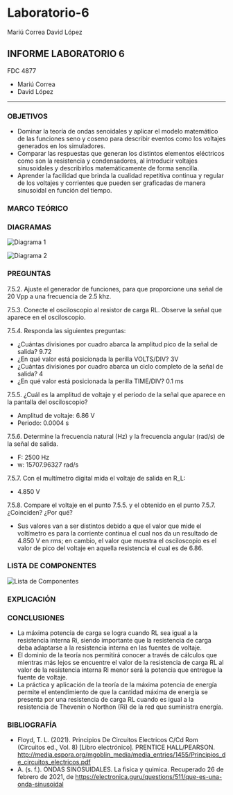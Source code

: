 # Laboratorio-6
Mariú Correa David López
## INFORME LABORATORIO 6
FDC 4877
- Mariú Correa
- David López
----------------

### OBJETIVOS

- Dominar la teoría de ondas senoidales y aplicar el modelo matemático de las funciones seno y coseno para describir eventos como los voltajes generados en los simuladores.
- Comparar las respuestas que generan los distintos elementos eléctricos como son la resistencia y condensadores, al introducir voltajes sinusoidales y describirlos matemáticamente de forma sencilla.
- Aprender la facilidad que brinda la cualidad repetitiva continua y regular de los voltajes y corrientes que pueden ser graficadas de manera sinusoidal en función del tiempo.

### MARCO TEÓRICO 




### DIAGRAMAS

![Diagrama 1](https://user-images.githubusercontent.com/76136485/109260338-f6589900-77cb-11eb-9441-1de15e5c9656.png)

![Diagrama 2](https://user-images.githubusercontent.com/76136485/109260345-f8baf300-77cb-11eb-8e9e-f0499e041e9c.png)


### PREGUNTAS 

7.5.2. Ajuste el generador de funciones, para que proporcione una señal de 20 Vpp a una frecuencia de 2.5 khz.

7.5.3. Conecte el osciloscopio al resistor de carga RL. Observe la señal que aparece en el osciloscopio.

7.5.4. Responda las siguientes preguntas:
-	¿Cuántas divisiones por cuadro abarca la amplitud pico de la señal de salida?
9.72 
-	¿En qué valor está posicionada la perilla VOLTS/DIV?
3V
-	¿Cuántas divisiones por cuadro abarca un ciclo completo de la señal de salida?
4 
-	¿En qué valor está posicionada la perilla TIME/DIV?
0.1 ms 

7.5.5. ¿Cuál es la amplitud de voltaje y el periodo de la señal que aparece en la pantalla del osciloscopio?
-	Amplitud de voltaje: 6.86 V
-	Periodo: 0.0004 s

7.5.6. Determine la frecuencia natural (Hz) y la frecuencia angular (rad/s) de la señal de salida.
-	F: 2500 Hz
-	w: 15707.96327 rad/s

7.5.7. Con el multímetro digital mida el voltaje de salida en R_L:
-	4.850 V

7.5.8. Compare el voltaje en el punto 7.5.5. y el obtenido en el punto 7.5.7. ¿Coinciden? ¿Por qué?
-	Sus valores van a ser distintos debido a que el valor que mide el voltímetro es para la corriente continua el cual nos da un resultado de 4.850 V en rms; en cambio, el valor que muestra el osciloscopio es el valor de pico del voltaje en aquella resistencia el cual es de 6.86.

### LISTA DE COMPONENTES

![Lista de Componentes](https://user-images.githubusercontent.com/76136485/109244995-b2ef3200-77ad-11eb-89fe-554201578d30.png)

### EXPLICACIÓN


### CONCLUSIONES
- La máxima potencia de carga se logra cuando RL sea igual a la resistencia interna Ri, siendo importante que la resistencia de carga deba adaptarse a la resistencia interna en las fuentes de voltaje.
- El dominio de la teoría nos permitirá conocer a través de cálculos que mientras más lejos se encuentre el valor de la resistencia de carga RL al valor de la resistencia interna Ri menor será la potencia que entregue la fuente de voltaje.
- La práctica y aplicación de la teoría de la máxima potencia de energía permite el entendimiento de que la cantidad máxima de energía se presenta por una resistencia de carga RL cuando es igual a la resistencia de Thevenin o Northon (Ri) de la red que suministra energía. 

### BIBLIOGRAFÍA
- Floyd, T. L. (2021). Principios De Circuitos Electricos C/Cd Rom (Circuitos ed., Vol. 8) [Libro electrónico]. PRENTICE HALL/PEARSON. http://media.espora.org/mgoblin_media/media_entries/1455/Principios_de_circuitos_electricos.pdf
- A. (s. f.). ONDAS SINOSUIDALES. La fisica y quimica. Recuperado 26 de febrero de 2021, de https://electronica.guru/questions/511/que-es-una-onda-sinusoidal
